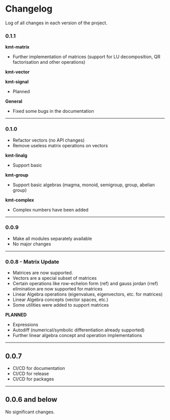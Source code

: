 # Changelog

Log of all changes in each version of the project.

### 0.1.1

**kmt-matrix**

- Further implementation of matrices (support for LU decomposition, QR factorisation and other operations)

**kmt-vector**

**kmt-signal**

- Planned

**General**

- Fixed some bugs in the documentation

--- 

### 0.1.0

- Refactor vectors (no API changes)
- Remove useless matrix operations on vectors

**kmt-linalg**

- Support basic

**kmt-group**

- Support basic algebras (magma, monoid, semigroup, group, abelian group)

**kmt-complex**

- Complex numbers have been added

---

### 0.0.9 

- Make all modules separately available
- No major changes

---

### 0.0.8 - Matrix Update
 
- Matrices are now supported. 
- Vectors are a special subset of matrices
- Certain operations like row-echelon form (ref) and gauss jordan (rref) elimination are now supported for matrices
- Linear Algebra operations (eigenvalues, eigenvectors, etc. for matrices) 
- Linear Algebra concepts (vector spaces, etc.)
- Some utilities were added to support matrices

**PLANNED**

- Expressions 
- Autodiff (numerical/symbolic differentiation already supported)
- Further linear algebra concept and operation implementations

---

## 0.0.7
- CI/CD for documentation
- CI/CD for release
- CI/CD for packages

--- 

## 0.0.6 and below

No significant changes.